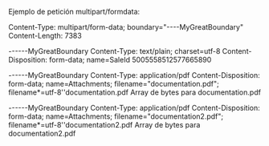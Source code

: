 ﻿
Ejemplo de petición multipart/formdata:

Content-Type: multipart/form-data; boundary="----MyGreatBoundary"
Content-Length: 7383

------MyGreatBoundary
Content-Type: text/plain; charset=utf-8
Content-Disposition: form-data; name=SaleId
5005558512577665890

------MyGreatBoundary
Content-Type: application/pdf
Content-Disposition: form-data; name=Attachments; filename="documentation.pdf"; filename*=utf-8''documentation.pdf
Array de bytes para documentation.pdf

------MyGreatBoundary
Content-Type: application/pdf
Content-Disposition: form-data; name=Attachments; filename="documentation2.pdf"; filename*=utf-8''documentation2.pdf
Array de bytes para documentation2.pdf

